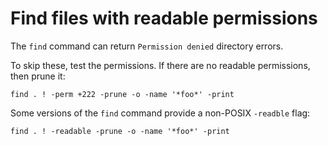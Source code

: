 # Find files with readable permissions

The `find` command can return `Permission denied` directory errors.

To skip these, test the permissions. If there are no readable permissions, then prune it:

    find . ! -perm +222 -prune -o -name '*foo*' -print

Some versions of the `find` command provide a  non-POSIX `-readble` flag:

    find . ! -readable -prune -o -name '*foo*' -print
